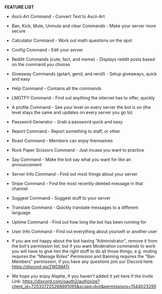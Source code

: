 **__FEATURE LIST__**

- Ascii-Art Command - Convert Text to Ascii-Art

- Ban, Kick, Mute, Unmute and clear Commands - Make your server more secure

- Calculator Command - Work out math questions on the spot

- Config Command - Edit your server 

- Reddit Commands (cute, fact, and meme) - Displays reddit posts based on the command you choose

- Giveaway Commands (gstart, gend, and reroll) - Setup giveaways, quick and easy

- Help Command - Contains all the commands

- LMGTFY Command - Find out anything the internet has to offer, quickly

- A profile Command - See your level on every server the bot is on (the level stays the same and updates on every server you go to)

- Password Generator - Grab a password quick and easy

- Report Command - Report something to staff, or other

- Roast Command - Members can enjoy themselves

- Rock Paper Scissors Command - Just incase you want to practice

- Say Command - Make the bot say what you want for like an announcement

- Server Info Command - Find out most things about your server

- Snipe Command - Find the most recently deleted message in that channel

- Suggest Command - Suggest stuff to your server

- Translate Command - Quickly translate messages to a different language

- Uptime Command - Find out how long the bot has been running for

- User Info Command - Find out everything about yourself or another user

- If you are not happy about the bot having "Administrator", remove it from the bot's permission list, but if you want Moderation commands to work you will have to give him the right stuff to do all those things, e.g. muting requires the "Manage Roles" Permission and Banning requires the "Ban Members" permission, if you have any questions join our Discord here: https://discord.gg/ZWDMATr

- We hope you enjoy Alsphe, if you haven't added it yet here if the Invite Link: https://discord.com/oauth2/authorize?client_id=725337225268691095&scope=bot&permissions=1544023295 
